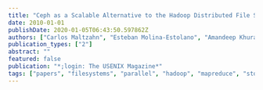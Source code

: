 ```yaml
---
title: "Ceph as a Scalable Alternative to the Hadoop Distributed File System"
date: 2010-01-01
publishDate: 2020-01-05T06:43:50.597862Z
authors: ["Carlos Maltzahn", "Esteban Molina-Estolano", "Amandeep Khurana", "Alex J. Nelson", "Scott A. Brandt", "Sage A. Weil"]
publication_types: ["2"]
abstract: ""
featured: false
publication: "*;login: The USENIX Magazine*"
tags: ["papers", "filesystems", "parallel", "hadoop", "mapreduce", "storage"]
---
```


